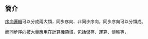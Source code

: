 ## 簡介
[序向邏輯](Digital-Logic-Design/docs/knowledge-network-database-repository/序向邏輯.md)可以分成兩大類，同步序向、非同步序向，同步序向可以分類成。

而同步序向被大量應用在[計算機](Digital-Logic-Design/docs/knowledge-network-database-repository/計算機.md)領域，包括儲存、運算、傳輸等，
